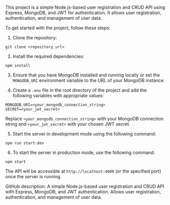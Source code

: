This project is a simple Node.js-based user registration and CRUD API using Express, MongoDB, and JWT for authentication. It allows user registration, authentication, and management of user data.

To get started with the project, follow these steps:

1. Clone the repository:
```
git clone <repository_url>
```

2. Install the required dependencies:
```
npm install
```

3. Ensure that you have MongoDB installed and running locally or set the `MONGODB_URI` environment variable to the URL of your MongoDB instance.

4. Create a `.env` file in the root directory of the project and add the following variables with appropriate values:
```
MONGODB_URI=<your_mongodb_connection_string>
SECRET=<your_jwt_secret>
```
Replace `<your_mongodb_connection_string>` with your MongoDB connection string and `<your_jwt_secret>` with your chosen JWT secret.

5. Start the server in development mode using the following command:
```
npm run start:dev
```

6. To start the server in production mode, use the following command:
```
npm start
```

The API will be accessible at `http://localhost:4000` (or the specified port) once the server is running.

GitHub description:
A simple Node.js-based user registration and CRUD API with Express, MongoDB, and JWT authentication. Allows user registration, authentication, and management of user data.
